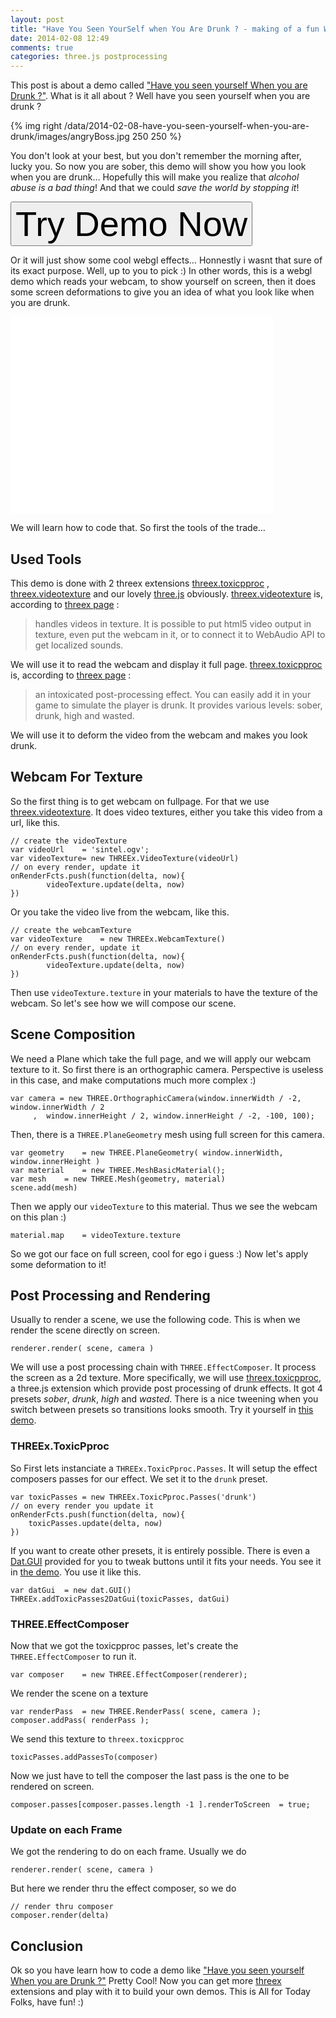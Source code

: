 ```yaml
---
layout: post
title: "Have You Seen YourSelf when You Are Drunk ? - making of a fun WebGL Demo"
date: 2014-02-08 12:49
comments: true
categories: three.js postprocessing
---
```


This post is about a demo called ["Have you seen yourself When you are Drunk ?"](https://github.com/jeromeetienne/demo.seenyourselfdrunk). What is it all about ?
Well have you seen yourself when you are drunk ?

{% img right /data/2014-02-08-have-you-seen-yourself-when-you-are-drunk/images/angryBoss.jpg 250 250 %}

You don't look at your best, but you don't remember the morning after, lucky you. So now you are sober, this demo will show you how you look when you are drunk…
Hopefully this will make you realize that *alcohol abuse is a bad thing*! And that we could
*save the world by stopping it*!

<a href='http://jeromeetienne.github.io/demo.seenyourselfdrunk/' target='_blank'><input type="button" value='Try Demo Now' style='font-size:400%;' /></a>

Or it will just show some cool webgl effects… Honnestly i wasnt that sure of its exact purpose. Well, up to you to pick :)
In other words, this is a webgl demo which reads your webcam, to show yourself on screen, then it does some screen deformations to give you an idea of what you look like when you are drunk. 

<iframe width="420" height="315" src="//www.youtube.com/embed/yl2Qd9T3Lq4" frameborder="0" allowfullscreen></iframe>

We will learn how to code that. So first the tools of the trade…

<!-- more -->

## Used Tools

This demo is done with 2 threex extensions
[threex.toxicpproc](https://github.com/jeromeetienne/threex.toxicpproc)
,
[threex.videotexture](https://github.com/jeromeetienne/threex.videotexture)
and our lovely
[three.js](http://threejs.org) obviously.
[threex.videotexture](https://github.com/jeromeetienne/threex.videotexture)
is, according to [threex page](http://jeromeetienne.github.io/threex/#threex.videotexture) :

> handles videos in texture. It is possible to put html5 video output in texture, even put the webcam in it, or to connect it to WebAudio API to get localized sounds.

We will use it to read the webcam and display it full page.
[threex.toxicpproc](https://github.com/jeromeetienne/threex.toxicpproc)
is, according to [threex page](http://jeromeetienne.github.io/threex/#threex.toxicpproc) :

> an intoxicated post-processing effect. You can easily add it in your game to simulate the player is drunk. It provides various levels: sober, drunk, high and wasted.

We will use it to deform the video from the webcam and makes you look drunk.

## Webcam For Texture

So the first thing is to get webcam on fullpage. 
For that we use [threex.videotexture](https://github.com/jeromeetienne/threex.videotexture). 
It does video textures, either you take this video from a url, like this.

```
// create the videoTexture
var videoUrl	= 'sintel.ogv';
var videoTexture= new THREEx.VideoTexture(videoUrl)
// on every render, update it
onRenderFcts.push(function(delta, now){
		videoTexture.update(delta, now)
})
```

Or you take the video live from the webcam, like this.

```
// create the webcamTexture
var videoTexture	= new THREEx.WebcamTexture()
// on every render, update it
onRenderFcts.push(function(delta, now){
		videoTexture.update(delta, now)
})	
```

Then use ```videoTexture.texture``` in your materials to
have the texture of the webcam. So let's see how we will
compose our scene.


## Scene Composition

We need a Plane which take the full page, and we will apply our webcam texture to it. 
So first there is an orthographic camera. Perspective is useless in this case, and make computations much more complex :)

```
var camera = new THREE.OrthographicCamera(window.innerWidth / -2, window.innerWidth / 2
     ,  window.innerHeight / 2, window.innerHeight / -2, -100, 100);
```

Then, there is a ```THREE.PlaneGeometry``` mesh
using full screen for this camera.

```
var geometry	= new THREE.PlaneGeometry( window.innerWidth, window.innerHeight )
var material	= new THREE.MeshBasicMaterial();
var mesh	= new THREE.Mesh(geometry, material)
scene.add(mesh)
```

Then we apply our ```videoTexture``` to this material. Thus 
we see the webcam on this plan :)

```
material.map	= videoTexture.texture
```

So we got our face on full screen, cool for ego i guess :)
Now let's apply some deformation to it!

## Post Processing and Rendering

Usually to render a scene, we use the following code.
This is when we render the scene directly on screen.

```
renderer.render( scene, camera )
```

We will use a post processing chain with ```THREE.EffectComposer```. It process the screen as a 2d texture.
More specifically, we will use [threex.toxicpproc](https://github.com/jeromeetienne/threex.toxicpproc), a three.js extension which provide post processing of drunk effects. It got 4 presets *sober*, *drunk*, *high* and *wasted*. There is a nice tweening when you switch between presets so transitions looks smooth.
Try it yourself in [this demo](http://jeromeetienne.github.io/threex.toxicpproc/examples/basic.html).

### THREEx.ToxicPproc

So First lets instanciate a ```THREEx.ToxicPproc.Passes```. It will setup the effect composers passes for our effect. We set it to the ```drunk``` preset.

```
var toxicPasses	= new THREEx.ToxicPproc.Passes('drunk')
// on every render you update it
onRenderFcts.push(function(delta, now){
	toxicPasses.update(delta, now)
})
```

If you want to create other presets, it is entirely possible. There is even a [Dat.GUI](https://code.google.com/p/dat-gui/) provided for you to tweak buttons until it fits your needs. You see it in [the demo](http://jeromeetienne.github.io/threex.toxicpproc/examples/basic.html).
You use it like this.

```
var datGui	= new dat.GUI()
THREEx.addToxicPasses2DatGui(toxicPasses, datGui)
```

### THREE.EffectComposer

Now that we got the toxicpproc passes, let's create the ```THREE.EffectComposer``` to run it.

```
var composer	= new THREE.EffectComposer(renderer);
```

We render the scene on a texture

```
var renderPass	= new THREE.RenderPass( scene, camera );
composer.addPass( renderPass );
```

We send this texture to ```threex.toxicpproc```

```
toxicPasses.addPassesTo(composer)
```

Now we just have to tell the composer the last pass is the one to be rendered on screen.

```
composer.passes[composer.passes.length -1 ].renderToScreen	= true;
```	

### Update on each Frame

We got the rendering to do on each frame. Usually we do

```
renderer.render( scene, camera )
```

But here we render thru the effect composer, so we do

```
// render thru composer
composer.render(delta)
```

## Conclusion

Ok so you have learn how to code a demo like
["Have you seen yourself When you are Drunk ?"](https://github.com/jeromeetienne/demo.seenyourselfdrunk)
Pretty Cool! 
Now you can get more [threex](http://jeromeetienne.github.io/threex/) extensions and
play with it to build your own demos.
This is All for Today Folks, have fun! :) 


